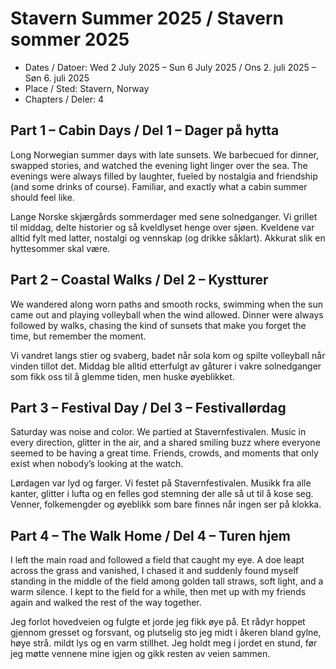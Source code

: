 # Stavern Summer 2025 / Stavern sommer 2025

- Dates / Datoer: Wed 2 July 2025 – Sun 6 July 2025 / Ons 2. juli 2025 – Søn 6. juli 2025  
- Place / Sted: Stavern, Norway  
- Chapters / Deler: 4

## Part 1 – Cabin Days / Del 1 – Dager på hytta
Long Norwegian summer days with late sunsets. We barbecued for dinner, swapped stories, and watched the evening light linger over the sea. The evenings were always filled by laughter, fueled by nostalgia and friendship (and some drinks of course). Familiar, and exactly what a cabin summer should feel like.

Lange Norske skjærgårds sommerdager med sene solnedganger. Vi grillet til middag, delte historier og så kveldlyset henge over sjøen. Kveldene var alltid fylt med latter, nostalgi og vennskap (og drikke såklart). Akkurat slik en hyttesommer skal være.

## Part 2 – Coastal Walks / Del 2 – Kystturer
We wandered along worn paths and smooth rocks, swimming when the sun came out and playing volleyball when the wind allowed. Dinner were always followed by walks, chasing the kind of sunsets that make you forget the time, but remember the moment.

Vi vandret langs stier og svaberg, badet når sola kom og spilte volleyball når vinden tillot det. Middag ble alltid etterfulgt av gåturer i vakre solnedganger som fikk oss til å glemme tiden, men huske øyeblikket.

## Part 3 – Festival Day / Del 3 – Festivallørdag
Saturday was noise and color. We partied at Stavernfestivalen. Music in every direction, glitter in the air, and a shared smiling buzz where everyone seemed to be having a great time. Friends, crowds, and moments that only exist when nobody’s looking at the watch.

Lørdagen var lyd og farger. Vi festet på Stavernfestivalen. Musikk fra alle kanter, glitter i lufta og en felles god stemning der alle så ut til å kose seg. Venner, folkemengder og øyeblikk som bare finnes når ingen ser på klokka.

## Part 4 – The Walk Home / Del 4 – Turen hjem
I left the main road and followed a field that caught my eye. A doe leapt across the grass and vanished, I chased it and suddenly found myself standing in the middle of the field among golden tall straws, soft light, and a warm silence. I kept to the field for a while, then met up with my friends again and walked the rest of the way together.

Jeg forlot hovedveien og fulgte et jorde jeg fikk øye på. Et rådyr hoppet gjennom gresset og forsvant, og plutselig sto jeg midt i åkeren bland gylne, høye strå. mildt lys og en varm stillhet. Jeg holdt meg i jordet en stund, før jeg møtte vennene mine igjen og gikk resten av veien sammen.
